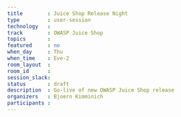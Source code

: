```yaml
---
title        : Juice Shop Release Night
type         : user-session
technology   :
track        : OWASP Juice Shop
topics       :
featured     : no
when_day     : Thu
when_time    : Eve-2
room_layout  :
room_id      :
session_slack:
status       : draft
description  : Go-live of new OWASP Juice Shop release
organizers   : Bjoern Kimminich
participants :
---
```


<!--(add intro)

## WHY

(...)

## What

(...)

## Outcomes

(...)

## References

(...)

## Previous-->
